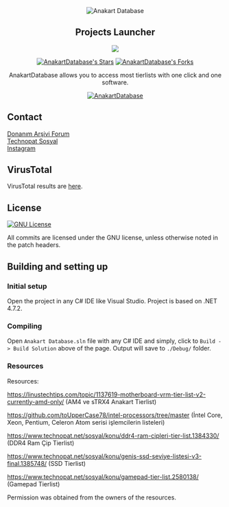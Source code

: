 
<div align="center">
<a><img src="https://i.hizliresim.com/nksvdua.png" alt="Anakart Database"></a>

## Projects Launcher

<a href="https://app.codacy.com/gh/KaanCK/anakart-database/dashboard?utm_source=gh&utm_medium=referral&utm_content=&utm_campaign=Badge_grade"><img src="https://app.codacy.com/project/badge/Grade/a853ca9c927a40ada6f1d781a875bdd0"/></a>

[![AnakartDatabase's Stars](https://img.shields.io/github/stars/KaanCK/anakart-database?label=stars&logo=github)](https://github.com/KaanCK/anakart-database/stargazers)
[![AnakartDatabase's Forks](https://img.shields.io/github/forks/KaanCK/anakart-database?label=forks&logo=github)](https://github.com/KaanCK/anakart-database/network/members)

AnakartDatabase allows you to access most tierlists with one click and one software.

<a href="https://i.hizliresim.com/jm8jg9t.png"><img src="https://i.hizliresim.com/jm8jg9t.png" alt="AnakartDatabase"></a>

</div>

## Contact
<a href="https://forum.donanimarsivi.com/uyeler/r.3972/">Donanım Arşivi Forum</a>
<br>
<a href="https://www.technopat.net/sosyal/uye/revenger.374514/">Technopat Sosyal</a>
<br>
<a href="https://www.instagram.com/kaancabuk_/">Instagram</a>

## VirusTotal
VirusTotal results are [here](https://www.virustotal.com/gui/file/78e4ed6f599ba3fb98eeaca4fbb2ffbfa16ae62aff6646ab918f028aad555334?nocache=1).

## License
[![GNU License](https://img.shields.io/github/license/KaanCK/anakart-database?&logo=github)](LICENSE)

All commits are licensed under the GNU license, unless otherwise noted in the patch headers.

## Building and setting up

### Initial setup
Open the project in any C# IDE like Visual Studio. Project is based on .NET 4.7.2.

### Compiling
Open `Anakart Database.sln` file with any C# IDE and simply, click to `Build -> Build Solution` above of the page. Output will save to `./Debug/` folder.

### Resources

Resources:

https://linustechtips.com/topic/1137619-motherboard-vrm-tier-list-v2-currently-amd-only/ (AM4 ve sTRX4 Anakart Tierlist)

https://github.com/toUpperCase78/intel-processors/tree/master (İntel Core, Xeon, Pentium, Celeron Atom serisi işlemcilerin listeleri)

https://www.technopat.net/sosyal/konu/ddr4-ram-cipleri-tier-list.1384330/ (DDR4 Ram Çip Tierlist)

https://www.technopat.net/sosyal/konu/genis-ssd-seviye-listesi-v3-final.1385748/ (SSD Tierlist)

https://www.technopat.net/sosyal/konu/gamepad-tier-list.2580138/ (Gamepad Tierlist)

Permission was obtained from the owners of the resources.

